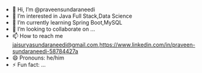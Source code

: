 - 👋 Hi, I’m @praveensundaraneedi
- 👀 I’m interested in Java Full Stack,Data Science
- 🌱 I’m currently learning Spring Boot,MySQL
- 💞️ I’m looking to collaborate on ...
- 📫 How to reach me jaisuryasundaraneedi@gmail.com,https://www.linkedin.com/in/praveen-sundaraneedi-58784427a
- 😄 Pronouns: he/him
- ⚡ Fun fact: ...

<!---
praveensundaraneedi/praveensundaraneedi is a ✨ special ✨ repository because its `README.md` (this file) appears on your GitHub profile.
You can click the Preview link to take a look at your changes.
--->
